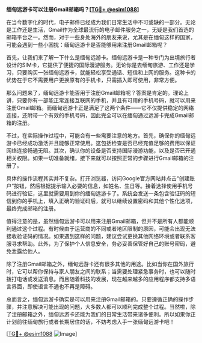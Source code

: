 **缅甸远游卡可以注册Gmail邮箱吗？[[TG💪+ @esim1088](https://t.me/s/esim1088)]**

在当今数字化的时代，电子邮件已经成为我们日常生活中不可或缺的一部分。无论是工作还是生活，Gmail作为全球最流行的电子邮件服务之一，无疑是我们首选的邮箱平台之一。然而，对于一些身处海外的朋友来说，尤其是在缅甸这样的国家，可能会遇到一些小困扰：缅甸远游卡是否能够用来注册Gmail邮箱呢？

首先，让我们来了解一下什么是缅甸远游卡。缅甸远游卡是一种专门为出境旅行者设计的SIM卡，它提供了便捷的国际漫游服务。无论你是去缅甸旅游、工作还是学习，只要购买一张缅甸远游卡，就能轻松享受通话、短信和上网的服务。这种卡的优势在于它不需要用户更换原有的手机卡，只需插入即可使用，非常方便。

那么问题来了，缅甸远游卡能否用于注册Gmail邮箱呢？答案是肯定的。理论上讲，只要你有一部能正常连接互联网的手机，并且有可用的手机号码，就可以用来注册Gmail邮箱。而缅甸远游卡正是满足了这两个条件——它不仅提供稳定的网络连接，还附带一个有效的手机号码，因此完全可以在缅甸通过远游卡完成Gmail邮箱的注册。

不过，在实际操作过程中，可能会有一些需要注意的地方。首先，确保你的缅甸远游卡已经成功激活并且能够正常使用。这包括检查是否已经充值足够的费用以保证网络连接畅通无阻。其次，确认你的设备是否支持国际漫游功能，以及是否已开通相关权限。如果一切准备就绪，接下来就可以按照正常的步骤进行Gmail邮箱的注册了。

具体的操作流程其实并不复杂。打开浏览器，访问Google官方网站并点击“创建账户”按钮，然后根据提示输入必要的信息，如姓名、生日等。接着选择使用手机号码进行验证，这里就需要用到你的缅甸远游卡了。系统会发送一条包含验证码的短信到你的手机上，填入正确的验证码后，就可以继续设置密码和其他个性化选项，最终完成邮箱的注册。

值得注意的是，虽然缅甸远游卡可以用来注册Gmail邮箱，但并不是所有人都能顺利通过这个过程。有时候由于运营商的不同或者地区限制的原因，可能会出现无法接收验证码的情况。如果遇到这样的问题，建议尝试更换其他网络环境或者联系客服寻求帮助。此外，为了保护个人信息安全，务必妥善保管好自己的账号密码，避免泄露给他人。

除了注册Gmail邮箱之外，缅甸远游卡还有很多其他的用途。比如当你在国外旅行时，它可以帮你保持与家人朋友之间的联系；当需要处理紧急事务时，也可以随时拨打电话或发送消息。而且随着科技的发展，现在越来越多的应用程序都支持多语言界面，即使语言不通也不再是障碍。

总而言之，缅甸远游卡确实是可以用来注册Gmail邮箱的。只要遵循正确的操作步骤，并注意解决可能出现的问题，大多数人都可以顺利完成整个过程。当然啦，除了注册邮箱之外，缅甸远游卡还能为我们的日常生活带来诸多便利。所以如果你正计划前往缅甸旅行或者长期居住的话，不妨考虑入手一张缅甸远游卡吧！

[[TG💪+ @esim1088](https://t.me/s/esim1088) ![Image](https://i.postimg.cc/4NQfJmqS/Snipaste-2025-05-13-00-14-12.png)]